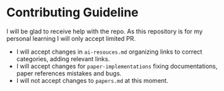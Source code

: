 # Contributing Guideline

I will be glad to receive help with the repo. As this repository is for my personal learning I will only accept limited PR. 

- I will accept changes in `ai-resouces.md` organizing links to correct categories, adding relevant links.
- I will accept changes for `paper-implementations` fixing documentations, paper references mistakes and bugs.
- I will not accept changes to `papers.md` at this moment.

